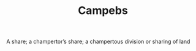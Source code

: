 ---
title: Campebs
letter: C
permalink: "/definitions/bld-campebs.html"
body: A share; a champertor’s share; a champertous division or sharing of land
published_at: '2018-07-07'
source: Black's Law Dictionary 2nd Ed (1910)
layout: post
---